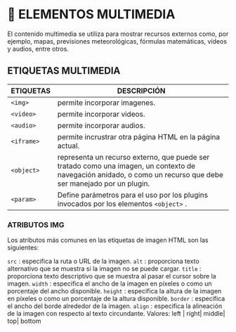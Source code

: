 # 	:movie_camera: ELEMENTOS MULTIMEDIA
El contenido multimedia se utiliza para mostrar recursos externos como, por ejemplo, mapas, previsiones meteorológicas, fórmulas matemáticas, vídeos y audios, entre otros.

## ETIQUETAS MULTIMEDIA
| ETIQUETAS | DESCRIPCIÓN |
|---|---|
| `<img>` | permite incorporar imagenes.|
| `<video>` | permite incorporar videos.|
| `<audio>` | permite incorporar audios.|
| `<iframe>` | permite incrustrar otra página HTML en la página actual.|
| `<object>` | representa un recurso externo, que puede ser tratado como una imagen, un contexto de navegación anidado, o como un recurso que debe ser manejado por un plugin.|
| `<param>` | Define parámetros para el uso por los plugins invocados por los elementos `<object>` .|

### ATRIBUTOS IMG
Los atributos más comunes en las etiquetas de imagen HTML son las siguientes:

`src` : especifica la ruta o URL de la imagen.
`alt` : proporciona texto alternativo que se muestra si la imagen no se puede cargar.
`title` : proporciona texto descriptivo que se muestra al pasar el cursor sobre la imagen.
`width` : especifica el ancho de la imagen en píxeles o como un porcentaje del ancho disponible.
`height` : especifica la altura de la imagen en píxeles o como un porcentaje de la altura disponible.
`border` : especifica el ancho del borde alrededor de la imagen.
`align` : especifica la alineación de la imagen con respecto al texto circundante. Valores: left | right| middle| top| bottom










